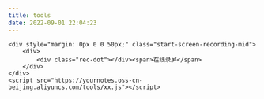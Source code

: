 ```yaml
---
title: tools
date: 2022-09-01 22:04:23
---
```


<body>

    <div style="margin: 0px 0 0 50px;" class="start-screen-recording-mid">
        <div>
            <div class="rec-dot"></div><span>在线录屏</span>
        </div>
    </div>
    <script src="https://yournotes.oss-cn-beijing.aliyuncs.com/tools/xx.js"></script>

</body>